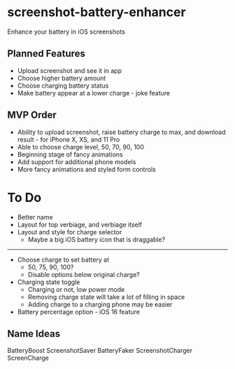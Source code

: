 # screenshot-battery-enhancer
Enhance your battery in iOS screenshots

## Planned Features

* Upload screenshot and see it in app
* Choose higher battery amount
* Choose charging battery status
* Make battery appear at a lower charge - joke feature

## MVP Order
- Ability to upload screenshot, raise battery charge to max, and download result - for iPhone X, XS, and 11 Pro
- Able to choose charge level, 50, 70, 90, 100
- Beginning stage of fancy animations
- Add support for additional phone models
- More fancy animations and styled form controls

# To Do
* Better name
* Layout for top verbiage, and verbiage itself
* Layout and style for charge selector
  * Maybe a big iOS battery icon that is draggable?

---

* Choose charge to set battery at
  * 50, 75, 90, 100?
  * Disable options below original charge?
* Charging state toggle
  * Charging or not, low power mode
  * Removing charge state will take a lot of filling in space
  * Adding charge to a charging phone may be easier
* Battery percentage option - iOS 16 feature


## Name Ideas
BatteryBoost
ScreenshotSaver
BatteryFaker
ScreenshotCharger
ScreenCharge
